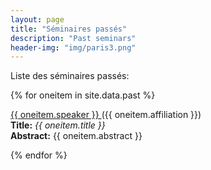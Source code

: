 ```yaml
---
layout: page
title: "Séminaires passés"
description: "Past seminars"
header-img: "img/paris3.png"
---
```


Liste des séminaires passés:



{% for oneitem in site.data.past %}
<p>
  <a href="{{ oneitem.url }}"> {{ oneitem.speaker }} </a> ({{ oneitem.affiliation }})<br/>
  <b>Title:</b> <i>{{ oneitem.title }}</i><br/>
  <b>Abstract:</b> {{ oneitem.abstract }}
  </p>
{% endfor %}
